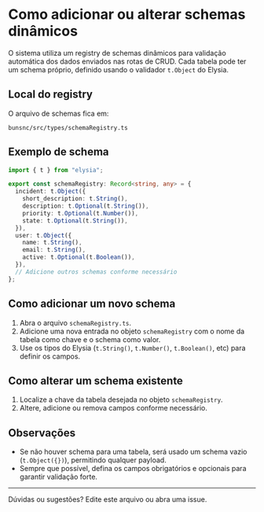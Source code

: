 # Como adicionar ou alterar schemas dinâmicos

O sistema utiliza um registry de schemas dinâmicos para validação automática dos dados enviados nas rotas de CRUD. Cada tabela pode ter um schema próprio, definido usando o validador `t.Object` do Elysia.

## Local do registry
O arquivo de schemas fica em:

```
bunsnc/src/types/schemaRegistry.ts
```

## Exemplo de schema
```ts
import { t } from "elysia";

export const schemaRegistry: Record<string, any> = {
  incident: t.Object({
    short_description: t.String(),
    description: t.Optional(t.String()),
    priority: t.Optional(t.Number()),
    state: t.Optional(t.String()),
  }),
  user: t.Object({
    name: t.String(),
    email: t.String(),
    active: t.Optional(t.Boolean()),
  }),
  // Adicione outros schemas conforme necessário
};
```

## Como adicionar um novo schema
1. Abra o arquivo `schemaRegistry.ts`.
2. Adicione uma nova entrada no objeto `schemaRegistry` com o nome da tabela como chave e o schema como valor.
3. Use os tipos do Elysia (`t.String()`, `t.Number()`, `t.Boolean()`, etc) para definir os campos.

## Como alterar um schema existente
1. Localize a chave da tabela desejada no objeto `schemaRegistry`.
2. Altere, adicione ou remova campos conforme necessário.

## Observações
- Se não houver schema para uma tabela, será usado um schema vazio (`t.Object({})`), permitindo qualquer payload.
- Sempre que possível, defina os campos obrigatórios e opcionais para garantir validação forte.

---

Dúvidas ou sugestões? Edite este arquivo ou abra uma issue.
